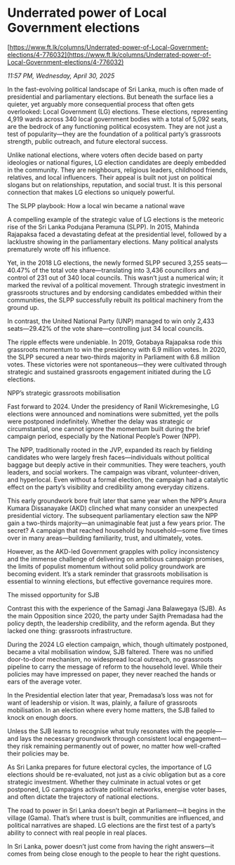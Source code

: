 # Underrated power of Local Government elections

[https://www.ft.lk/columns/Underrated-power-of-Local-Government-elections/4-776032](https://www.ft.lk/columns/Underrated-power-of-Local-Government-elections/4-776032)

*11:57 PM, Wednesday, April 30, 2025*

In the fast-evolving political landscape of Sri Lanka, much is often made of presidential and parliamentary elections. But beneath the surface lies a quieter, yet arguably more consequential process that often gets overlooked: Local Government (LG) elections. These elections, representing 4,919 wards across 340 local government bodies with a total of 5,092 seats, are the bedrock of any functioning political ecosystem. They are not just a test of popularity—they are the foundation of a political party’s grassroots strength, public outreach, and future electoral success.

Unlike national elections, where voters often decide based on party ideologies or national figures, LG election candidates are deeply embedded in the community. They are neighbours, religious leaders, childhood friends, relatives, and local influencers. Their appeal is built not just on political slogans but on relationships, reputation, and social trust. It is this personal connection that makes LG elections so uniquely powerful.

The SLPP playbook: How a local win became a national wave

A compelling example of the strategic value of LG elections is the meteoric rise of the Sri Lanka Podujana Peramuna (SLPP). In 2015, Mahinda Rajapaksa faced a devastating defeat at the presidential level, followed by a lacklustre showing in the parliamentary elections. Many political analysts prematurely wrote off his influence.

Yet, in the 2018 LG elections, the newly formed SLPP secured 3,255 seats—40.47% of the total vote share—translating into 3,436 councillors and control of 231 out of 340 local councils. This wasn’t just a numerical win; it marked the revival of a political movement. Through strategic investment in grassroots structures and by endorsing candidates embedded within their communities, the SLPP successfully rebuilt its political machinery from the ground up.

In contrast, the United National Party (UNP) managed to win only 2,433 seats—29.42% of the vote share—controlling just 34 local councils.

The ripple effects were undeniable. In 2019, Gotabaya Rajapaksa rode this grassroots momentum to win the presidency with 6.9 million votes. In 2020, the SLPP secured a near two-thirds majority in Parliament with 6.8 million votes. These victories were not spontaneous—they were cultivated through strategic and sustained grassroots engagement initiated during the LG elections.

NPP’s strategic grassroots mobilisation

Fast forward to 2024. Under the presidency of Ranil Wickremesinghe, LG elections were announced and nominations were submitted, yet the polls were postponed indefinitely. Whether the delay was strategic or circumstantial, one cannot ignore the momentum built during the brief campaign period, especially by the National People’s Power (NPP).

The NPP, traditionally rooted in the JVP, expanded its reach by fielding candidates who were largely fresh faces—individuals without political baggage but deeply active in their communities. They were teachers, youth leaders, and social workers. The campaign was vibrant, volunteer-driven, and hyperlocal. Even without a formal election, the campaign had a catalytic effect on the party’s visibility and credibility among everyday citizens.

This early groundwork bore fruit later that same year when the NPP’s Anura Kumara Dissanayake (AKD) clinched what many consider an unexpected presidential victory. The subsequent parliamentary election saw the NPP gain a two-thirds majority—an unimaginable feat just a few years prior. The secret? A campaign that reached household by household—some five times over in many areas—building familiarity, trust, and ultimately, votes.

However, as the AKD-led Government grapples with policy inconsistency and the immense challenge of delivering on ambitious campaign promises, the limits of populist momentum without solid policy groundwork are becoming evident. It’s a stark reminder that grassroots mobilisation is essential to winning elections, but effective governance requires more.

The missed opportunity for SJB

Contrast this with the experience of the Samagi Jana Balawegaya (SJB). As the main Opposition since 2020, the party under Sajith Premadasa had the policy depth, the leadership credibility, and the reform agenda. But they lacked one thing: grassroots infrastructure.

During the 2024 LG election campaign, which, though ultimately postponed, became a vital mobilisation window, SJB faltered. There was no unified door-to-door mechanism, no widespread local outreach, no grassroots pipeline to carry the message of reform to the household level. While their policies may have impressed on paper, they never reached the hands or ears of the average voter.

In the Presidential election later that year, Premadasa’s loss was not for want of leadership or vision. It was, plainly, a failure of grassroots mobilisation. In an election where every home matters, the SJB failed to knock on enough doors.

Unless the SJB learns to recognise what truly resonates with the people—and lays the necessary groundwork through consistent local engagement—they risk remaining permanently out of power, no matter how well-crafted their policies may be.

As Sri Lanka prepares for future electoral cycles, the importance of LG elections should be re-evaluated, not just as a civic obligation but as a core strategic investment. Whether they culminate in actual votes or get postponed, LG campaigns activate political networks, energise voter bases, and often dictate the trajectory of national elections.

The road to power in Sri Lanka doesn’t begin at Parliament—it begins in the village (Gama). That’s where trust is built, communities are influenced, and political narratives are shaped. LG elections are the first test of a party’s ability to connect with real people in real places.

In Sri Lanka, power doesn’t just come from having the right answers—it comes from being close enough to the people to hear the right questions.

